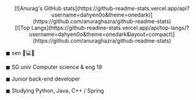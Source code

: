 <div align="center">
  [![Anurag's GitHub stats](https://github-readme-stats.vercel.app/api?username=dahyen0o&theme=onedark)](https://github.com/anuraghazra/github-readme-stats)
<br>
  [![Top Langs](https://github-readme-stats.vercel.app/api/top-langs/?username=dahyen0o&theme=onedark&layout=compact)](https://github.com/anuraghazra/github-readme-stats)
</div>


◼ sen 👩💻🔥

◼ SG univ Computer science & eng 19

◼ Junior back-end developer 

◼ Studying Python, Java, C++ / Spring


